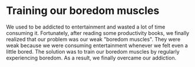 # Training our boredom muscles

We used to be addicted to entertainment and wasted a lot of time consuming it. Fortunately, after reading some productivity books, we finally realized that our problem was our weak "boredom muscles". They were weak because we were consuming entertainment whenever we felt even a little bored. The solution was to train our boredom muscles by regularly experiencing boredom. As a result, we finally overcame our addiction.  
